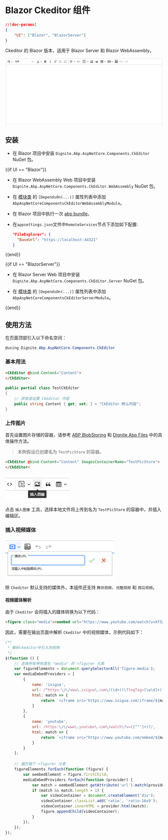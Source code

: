 # Blazor Ckeditor 组件

``` json
//[doc-params]
{
    "UI": ["Blazor", "BlazorServer"]
}
```

Ckeditor 的 Blazor 版本，适用于 Blazor Server 和 Blazor WebAssembly。

![Blazor Ckeditor 组件](images/ckeditor.jpg)

## 安装

* 在 Blazor 项目中安装 `Dignite.Abp.AspNetCore.Components.CkEditor` NuGet 包。

{{if UI == "Blazor"}}

* 在 Blazor WebAssembly Web 项目中安装 `Dignite.Abp.AspNetCore.Components.CkEditor.WebAssembly` NuGet 包。

* 在 [模块类](https://docs.abp.io/en/abp/latest/Module-Development-Basics) 的 `[DependsOn(...)]` 属性列表中添加 `AbpAspNetCoreComponentsCkEditorWebAssemblyModule`。

* 在 Blazor 项目中执行一次 [abp bundle](https://docs.abp.io/en/abp/latest/CLI#bundle)。

* 在`appsettings.json`文件中`RemoteServices`节点下添加如下配置:
  
  ``` json
  "FileExplorer": {
    "BaseUrl": "https://localhost:44321"
  }
  ```

{{end}}

{{if UI == "BlazorServer"}}

* 在 Blazor Server Web 项目中安装 `Dignite.Abp.AspNetCore.Components.CkEditor.Server` NuGet 包。

* 在 [模块类](https://docs.abp.io/en/abp/latest/Module-Development-Basics) 的 `[DependsOn(...)]` 属性列表中添加 `AbpAspNetCoreComponentsCkEditorServerModule`。

{{end}}

## 使用方法

在页面顶部引入以下命名空间：

```csharp
@using Dignite.Abp.AspNetCore.Components.CkEditor
```

### 基本用法

```html
<CkEditor @bind-Content="Content">
</CkEditor>
```

```csharp
public partial class TestCkEditor
{
    // 获取或设置 Ckeditor 内容
    public string Content { get; set; } = "CkEditor 默认内容";
}
```

### 上传图片

首先设置图片存储的容器，请参考 [ABP BlobStoring](https://docs.abp.io/zh-Hans/abp/latest/Blob-Storing) 和 [Dignite Abp Files](Files.md) 中的具体操作方法。

> 本例假设已创建名为 `TestPicStore` 的容器。

```html
<CkEditor @bind-Content="Content" ImagesContainerName="TestPicStore">
</CkEditor>
```

![Blazor Ckeditor 上传图片](images/ckeditor-insert-pic.jpg)

点击 `插入图像` 工具，选择本地文件将上传到名为 `TestPicStore` 的容器中，并插入编辑区。

### 插入视频媒体

![Blazor Ckeditor 上传图片](images/ckeditor-insert-media.jpg)

除 `Ckeditor` 默认支持的媒体外，本组件还支持 `腾讯视频`、`优酷视频` 和 `西瓜视频`。

#### 视频媒体解析

由于 `Ckeditor` 会将插入的媒体转换为以下代码：

```html
<figure class="media"><oembed url="https://www.youtube.com/watch?v=Xf3ZUfESLeo"></oembed></figure>
```

因此，需要在输出页面中解析 `Ckeditor` 中的视频媒体，示例代码如下：

```javascript
/**
 * 解析ckeditor中引入的视频
 */
$(function () {
    // 选择所有带有类名 "media" 的 <figure> 元素
    var figureElements = document.querySelectorAll('figure.media');
    var mediaEmbedProviders = [
        {
            name: 'ixigua',
            url: /^https:\/\/www\.ixigua\.com\/(\d+)(\?logTag=[\w\d]+)?/,
            html: match => {
                return `<iframe src='https://www.ixigua.com/iframe/${match[1]}?autoplay=0' title="Ixigua video player" allowFullScreen></iframe>`;
            }
        },
        {
            name: 'youtube',
            url: /https:\/\/www\.youtube\.com\/watch\?v=([^"']+)?/,
            html: match => {
                return `<iframe src="https://www.youtube.com/embed/${match[1]}" title="YouTube video player" allow="accelerometer; autoplay; clipboard-write; encrypted-media; gyroscope; picture-in-picture; web-share" allowfullscreen></iframe>`;
            }
        }
    ];

    // 遍历每个 <figure> 元素
    figureElements.forEach(function (figure) {
        var oembedElement = figure.firstChild;
        mediaEmbedProviders.forEach(function (provider) {
            var match = oembedElement.getAttribute('url').match(provider.url);
            if (match && match.length > 1) {
                var videoContainer = document.createElement('div');
                videoContainer.classList.add('ratio', 'ratio-16x9');
                videoContainer.innerHTML = provider.html(match);
                figure.appendChild(videoContainer);
            }
        });
    });
});
```
